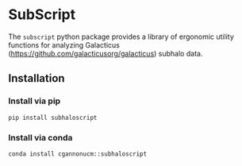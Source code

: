# SubScript
The ```subscript``` python package provides a library of ergonomic utility functions for analyzing Galacticus (https://github.com/galacticusorg/galacticus) subhalo data. 

## Installation 

### Install via pip
```pip install subhaloscript```

### Install via conda
```conda install cgannonucm::subhaloscript```

